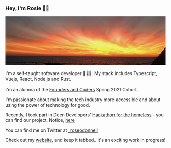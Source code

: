 ### Hey, I'm Rosie ✌🏼 

![img](sunset.png)

I'm a self-taught software developer 👩🏼‍💻. My stack includes Typescript, Vuejs, React, Node.js and Rust. 
<br /> <br />
I'm an alumna of the [Founders and Coders](https://www.foundersandcoders.com/) Spring 2021 Cohort.

I'm passionate about making the tech industry more accessible and about using the power of technology for good.

Recently, I took part in Deen Developers' [Hackathon for the homeless](https://deendevelopers.com/hackathon/) - you can find our project, Notice, [here](https://deendevelopers.com/hackathon/)

You can find me on Twitter at [_roseodonnell](https://twitter.com/_roseodonnell/likes) 

Check out my [website](https://www.rosie-odonnell.co.uk/), and keep it tabbed.. it's an exciting work in progress!




<!--
**Rosie-ODonnell/Rosie-ODonnell** is a ✨ _special_ ✨ repository because its `README.md` (this file) appears on your GitHub profile.

Here are some ideas to get you started:

- 🔭 I’m currently working on ...
- 🌱 I’m currently learning ...
- 👯 I’m looking to collaborate on ...
- 🤔 I’m looking for help with ...
- 💬 Ask me about ...
- 📫 How to reach me: ...
- 😄 Pronouns: ...
- ⚡ Fun fact: ...
-
